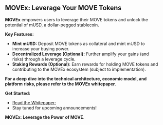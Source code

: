 ## MOVEx: Leverage Your MOVE Tokens

**MOVEx** empowers users to leverage their MOVE tokens and unlock the potential of mUSD, a dollar-pegged stablecoin. 

**Key Features:**

* **Mint mUSD:** Deposit MOVE tokens as collateral and mint mUSD to increase your buying power.
* **Decentralized Leverage (Optional):**  Further amplify your gains (and risks) through a leverage cycle.
* **Staking Rewards (Optional):** Earn rewards for holding MOVE tokens and contributing to the MOVEx ecosystem (subject to implementation).

**For a deep dive into the technical architecture, economic model, and platform risks, please refer to the MOVEx whitepaper.**

**Get Started:**

* [Read the Whitepaper:](https://movex-1.gitbook.io/movex/)
* Stay tuned for upcoming announcements!

**MOVEx: Leverage the Power of MOVE.**

